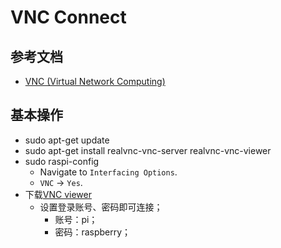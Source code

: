 # VNC Connect

## 参考文档

* [VNC (Virtual Network Computing)](https://www.raspberrypi.org/documentation/remote-access/vnc/)

## 基本操作

* sudo apt-get update
* sudo apt-get install realvnc-vnc-server realvnc-vnc-viewer
* sudo raspi-config
  * Navigate to `Interfacing Options`.
  * `VNC` -> `Yes`.
* 下载[VNC viewer](https://www.realvnc.com/en/connect/download/viewer/)
  * 设置登录账号、密码即可连接；
    * 账号：pi；
    * 密码：raspberry；